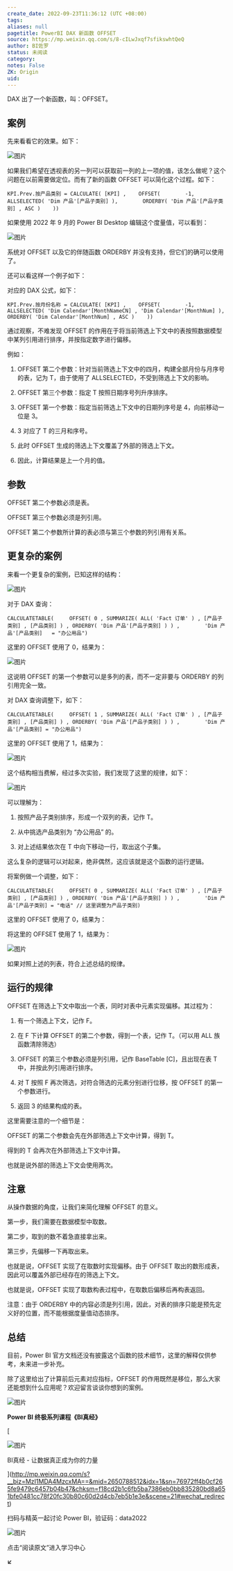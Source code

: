 ```yaml
---
create_date: 2022-09-23T11:36:12 (UTC +08:00)
tags: 
aliases: null
pagetitle: PowerBI DAX 新函数 OFFSET
source: https://mp.weixin.qq.com/s/8-cILwJxqf7sfikswhtQeQ
author: BI佐罗
status: 未阅读
category: 
notes: False
ZK: Origin
uid: 
---
```


DAX 出了一个新函数，叫：OFFSET。

## 案例

先来看看它的效果。如下：

![图片](https://mmbiz.qpic.cn/mmbiz_png/09hv4Xua0LM9pn7twDLrs24oTO3FiajWSmgAEFtmWndehibOZxdG9QLlkwofgTfKCicHHFpTgH9FgMzbG5rVFUUKA/640?wx_fmt=png&wxfrom=5&wx_lazy=1&wx_co=1)

如果我们希望在透视表的另一列可以获取前一列的上一项的值，该怎么做呢？这个问题在以前需要做定位。而有了新的函数 OFFSET 可以简化这个过程。如下：

```
KPI.Prev.按产品类别 = CALCULATE( [KPI] ,    OFFSET(        -1,        ALLSELECTED( 'Dim 产品'[产品子类别] ),        ORDERBY( 'Dim 产品'[产品子类别] , ASC )    ))
```

如果使用 2022 年 9 月的 Power BI Desktop 编辑这个度量值，可以看到：

![图片](https://mmbiz.qpic.cn/mmbiz_png/09hv4Xua0LM9pn7twDLrs24oTO3FiajWSyWHrzOEdvb8cCads1pxzpFBvrCaIll2lupB2svs6e5xTbj0tlHXeYw/640?wx_fmt=png&wxfrom=5&wx_lazy=1&wx_co=1)

系统对 OFFSET 以及它的伴随函数 ORDERBY 并没有支持，但它们的确可以使用了。

还可以看这样一个例子如下：

对应的 DAX 公式，如下：

```
KPI.Prev.按月份名称 = CALCULATE( [KPI] ,    OFFSET(        -1,        ALLSELECTED( 'Dim Calendar'[MonthNameCN] , 'Dim Calendar'[MonthNum] ),        ORDERBY( 'Dim Calendar'[MonthNum] , ASC )    ))
```

通过观察，不难发现 OFFSET 的作用在于将当前筛选上下文中的表按照数据模型中某列引用进行排序，并按指定数字进行偏移。

例如：

1.  OFFSET 第二个参数：针对当前筛选上下文中的四月，构建全部月份与月序号的表，记为 T，由于使用了 ALLSELECTED，不受到筛选上下文的影响。
    
2.  OFFSET 第三个参数：指定 T 按照日期序号列升序排序。
    
3.  OFFSET 第一个参数：指定当前筛选上下文中的日期列序号是 4，向前移动一位是 3。
    
4.  3 对应了 T 的三月和序号。
    
5.  此时 OFFSET 生成的筛选上下文覆盖了外部的筛选上下文。
    
6.  因此，计算结果是上一个月的值。
    

## 参数

OFFSET 第二个参数必须是表。

OFFSET 第三个参数必须是列引用。

OFFSET 第二个参数所计算的表必须与第三个参数的列引用有关系。

## 更复杂的案例

来看一个更复杂的案例，已知这样的结构：

![图片](https://mmbiz.qpic.cn/mmbiz_png/09hv4Xua0LM9pn7twDLrs24oTO3FiajWSLZwEBTTLRPibfAp1oBibHcg0ZYO3YFib6rGicG2icss20UEjO5IU3bhFSEA/640?wx_fmt=png&wxfrom=5&wx_lazy=1&wx_co=1)

对于 DAX 查询：

```
CALCULATETABLE(     OFFSET( 0 , SUMMARIZE( ALL( 'Fact 订单' ) , [产品子类别] , [产品类别] ) , ORDERBY( 'Dim 产品'[产品子类别] ) ) ,        'Dim 产品'[产品类别]   = "办公用品")
```

这里的 OFFSET 使用了 0，结果为：

![图片](https://mmbiz.qpic.cn/mmbiz_png/09hv4Xua0LM9pn7twDLrs24oTO3FiajWSCYRo3vbkNu4AVtJtUxYWoiaQlzHTzvNP2tNFsOltYsrQ6rlW2PUPwrA/640?wx_fmt=png&wxfrom=5&wx_lazy=1&wx_co=1)

这说明 OFFSET 的第一个参数可以是多列的表，而不一定非要与 ORDERBY 的列引用完全一致。

对 DAX 查询调整下，如下：

```
CALCULATETABLE(     OFFSET( 1 , SUMMARIZE( ALL( 'Fact 订单' ) , [产品子类别] , [产品类别] ) , ORDERBY( 'Dim 产品'[产品子类别] ) ) ,        'Dim 产品'[产品类别] = "办公用品")
```

这里的 OFFSET 使用了 1，结果为：

![图片](https://mmbiz.qpic.cn/mmbiz_png/09hv4Xua0LM9pn7twDLrs24oTO3FiajWSDxvIYrPwZSKgVwQa1jjZO7AJicLhJb5V61icmaZCzr0viaVPGYdbP1kEQ/640?wx_fmt=png&wxfrom=5&wx_lazy=1&wx_co=1)

这个结构相当费解，经过多次实验，我们发现了这里的规律，如下：

![图片](https://mmbiz.qpic.cn/mmbiz_png/09hv4Xua0LM9pn7twDLrs24oTO3FiajWSbvibINUw9Wl4znqMGCoes0a3745tfyH0ICCpmuuOJo9iaiaMDkvPuFuzg/640?wx_fmt=png&wxfrom=5&wx_lazy=1&wx_co=1)

可以理解为：

1.  按照产品子类别排序，形成一个双列的表，记作 T。
    
2.  从中挑选产品类别为 “办公用品” 的。
    
3.  对上述结果依次在 T 中向下移动一行，取出这个子集。
    

这么复杂的逻辑可以对起来，绝非偶然，这应该就是这个函数的运行逻辑。

将案例做一个调整，如下：

```
CALCULATETABLE(     OFFSET( 0 , SUMMARIZE( ALL( 'Fact 订单' ) , [产品子类别] , [产品类别] ) , ORDERBY( 'Dim 产品'[产品子类别] ) ) ,        'Dim 产品'[产品子类别] = "电话" // 这里调整为产品子类别)
```

这里的 OFFSET 使用了 0，结果为：

将这里的 OFFSET 使用了 1，结果为：

![图片](https://mmbiz.qpic.cn/mmbiz_png/09hv4Xua0LM9pn7twDLrs24oTO3FiajWSibiaWYNAAVjm7ROE95U4yZPONIGo0nAQWbOzYHIzxDibrLibwaAQEBdibibQ/640?wx_fmt=png&wxfrom=5&wx_lazy=1&wx_co=1)

如果对照上述的列表，符合上述总结的规律。

## 运行的规律

OFFSET 在筛选上下文中取出一个表，同时对表中元素实现偏移。其过程为：

1.  有一个筛选上下文，记作 F。
    
2.  在 F 下计算 OFFSET 的第二个参数，得到一个表，记作 T。（可以用 ALL 族函数清除筛选）
    
3.  OFFSET 的第三个参数必须是列引用，记作 BaseTable \[C\]，且出现在表 T 中，并按此列引用进行排序。
    
4.  对 T 按照 F 再次筛选，对符合筛选的元素分别进行位移，按 OFFSET 的第一个参数进行。
    
5.  返回 3 的结果构成的表。
    

这里需要注意的一个细节是：

OFFSET 的第二个参数会先在外部筛选上下文中计算，得到 T。

得到的 T 会再次在外部筛选上下文中计算。

也就是说外部的筛选上下文会使用两次。

## 注意

从操作数据的角度，让我们来简化理解 OFFSET 的意义。

第一步，我们需要在数据模型中取数。

第二步，取到的数不着急直接拿出来。

第三步，先偏移一下再取出来。

也就是说，OFFSET 实现了在取数时实现偏移。由于 OFFSET 取出的数形成表，因此可以覆盖外部已经存在的筛选上下文。

也就是说，OFFSET 实现了取数构表过程中，在取数后偏移后再构表返回。

注意：由于 ORDERBY 中的内容必须是列引用，因此，对表的排序只能是预先定义好的位置，而不能根据度量值动态排序。

## 总结

目前，Power BI 官方文档还没有披露这个函数的技术细节，这里的解释仅供参考，未来进一步补充。

除了这里给出了计算前后元素对应指标，OFFSET 的作用既然是移位，那么大家还能想到什么应用呢？欢迎留言谈谈你想到的案例。

![图片](https://mmbiz.qpic.cn/mmbiz_png/09hv4Xua0LNhia5Pc4XC1Um7IYgQhGEoEC1yK05ibUFoPBYpcoAMvibuZh2BZaibMzULeDwNfSeQ0KHRcDUdX3FzVA/640?wx_fmt=png&wxfrom=5&wx_lazy=1&wx_co=1)

**Power BI 终极系列课程《BI真经》**

[

![图片](https://mmbiz.qpic.cn/mmbiz_jpg/09hv4Xua0LNBM1lxlQYHJBicic4CvPoRGLqHgdTZOr8goNRh0asDXA48mRDzc9zxW4UMQiayHwgDmx7mlt4cQxtjg/640?wx_fmt=jpeg&wxfrom=5&wx_lazy=1&wx_co=1)

BI真经 - 让数据真正成为你的力量





](http://mp.weixin.qq.com/s?__biz=MzI1MDA4MzcxMA==&mid=2650788512&idx=1&sn=76972ff4b0cf265fe9479c6457b04b47&chksm=f18cd2b1c6fb5ba7386eb0bb835280bd8a651bfe0481cc78f20fc30b80c60d2d4cb7eb5b1e3e&scene=21#wechat_redirect)

扫码与精英一起讨论 Power BI，验证码：data2022

![图片](https://mmbiz.qpic.cn/mmbiz_png/09hv4Xua0LOiad5BOrdQTKpB733esKiaxZa53LXWIPlQicMjxntaRr3a2hnMmuibTib8QacXeiakucDr7lSNGkuV2MXw/640?wx_fmt=png&wxfrom=5&wx_lazy=1&wx_co=1)

点击“阅读原文”进入学习中心

**↙**

